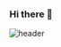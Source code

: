 ### Hi there 👋
![header](https://capsule-render.vercel.app/api?type=transparent&height=300&section=header&text=Welcome%20(M_W)%20Github&fontSize=40&fontColor=000&fontAlign=60&animation=fadeIn&stroke=fff)
<!--
**aksen123/aksen123** is a ✨ _special_ ✨ repository because its `README.md` (this file) appears on your GitHub profile.

Here are some ideas to get you started:

- 🔭 I’m currently working on ...
- 🌱 I’m currently learning ...
- 👯 I’m looking to collaborate on ...
- 🤔 I’m looking for help with ...
- 💬 Ask me about ...
- 📫 How to reach me: ...
- 😄 Pronouns: ...
- ⚡ Fun fact: ...
-->
